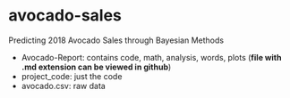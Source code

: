 # avocado-sales
Predicting 2018 Avocado Sales through Bayesian Methods
* Avocado-Report: contains code, math, analysis, words, plots (**file with .md extension can be viewed in github**)
* project_code: just the code
* avocado.csv: raw data 
